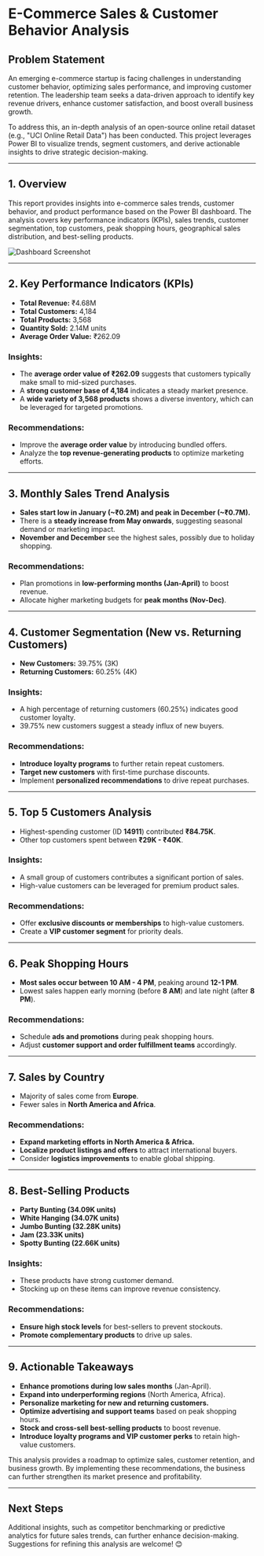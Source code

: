 # **E-Commerce Sales & Customer Behavior Analysis**

## **Problem Statement**
An emerging e-commerce startup is facing challenges in understanding customer behavior, optimizing sales performance, and improving customer retention. The leadership team seeks a data-driven approach to identify key revenue drivers, enhance customer satisfaction, and boost overall business growth. 

To address this, an in-depth analysis of an open-source online retail dataset (e.g., "UCI Online Retail Data") has been conducted. This project leverages Power BI to visualize trends, segment customers, and derive actionable insights to drive strategic decision-making.

---

## **1. Overview**
This report provides insights into e-commerce sales trends, customer behavior, and product performance based on the Power BI dashboard. The analysis covers key performance indicators (KPIs), sales trends, customer segmentation, top customers, peak shopping hours, geographical sales distribution, and best-selling products.

![Dashboard Screenshot](path/to/dashboard_screenshot.png)

---

## **2. Key Performance Indicators (KPIs)**
- **Total Revenue:** ₹4.68M
- **Total Customers:** 4,184
- **Total Products:** 3,568
- **Quantity Sold:** 2.14M units
- **Average Order Value:** ₹262.09

### **Insights:**
- The **average order value of ₹262.09** suggests that customers typically make small to mid-sized purchases.
- A **strong customer base of 4,184** indicates a steady market presence.
- A **wide variety of 3,568 products** shows a diverse inventory, which can be leveraged for targeted promotions.

### **Recommendations:**
- Improve the **average order value** by introducing bundled offers.
- Analyze the **top revenue-generating products** to optimize marketing efforts.

---

## **3. Monthly Sales Trend Analysis**
- **Sales start low in January (~₹0.2M) and peak in December (~₹0.7M).**
- There is a **steady increase from May onwards**, suggesting seasonal demand or marketing impact.
- **November and December** see the highest sales, possibly due to holiday shopping.

### **Recommendations:**
- Plan promotions in **low-performing months (Jan-April)** to boost revenue.
- Allocate higher marketing budgets for **peak months (Nov-Dec)**.

---

## **4. Customer Segmentation (New vs. Returning Customers)**
- **New Customers:** 39.75% (3K)
- **Returning Customers:** 60.25% (4K)

### **Insights:**
- A high percentage of returning customers (60.25%) indicates good customer loyalty.
- 39.75% new customers suggest a steady influx of new buyers.

### **Recommendations:**
- **Introduce loyalty programs** to further retain repeat customers.
- **Target new customers** with first-time purchase discounts.
- Implement **personalized recommendations** to drive repeat purchases.

---

## **5. Top 5 Customers Analysis**
- Highest-spending customer (ID **14911**) contributed **₹84.75K**.
- Other top customers spent between **₹29K - ₹40K**.

### **Insights:**
- A small group of customers contributes a significant portion of sales.
- High-value customers can be leveraged for premium product sales.

### **Recommendations:**
- Offer **exclusive discounts or memberships** to high-value customers.
- Create a **VIP customer segment** for priority deals.

---

## **6. Peak Shopping Hours**
- **Most sales occur between 10 AM - 4 PM**, peaking around **12-1 PM**.
- Lowest sales happen early morning (before **8 AM**) and late night (after **8 PM**).

### **Recommendations:**
- Schedule **ads and promotions** during peak shopping hours.
- Adjust **customer support and order fulfillment teams** accordingly.

---

## **7. Sales by Country**
- Majority of sales come from **Europe**.
- Fewer sales in **North America and Africa**.

### **Recommendations:**
- **Expand marketing efforts in North America & Africa.**
- **Localize product listings and offers** to attract international buyers.
- Consider **logistics improvements** to enable global shipping.

---

## **8. Best-Selling Products**
- **Party Bunting (34.09K units)**
- **White Hanging (34.07K units)**
- **Jumbo Bunting (32.28K units)**
- **Jam (23.33K units)**
- **Spotty Bunting (22.66K units)**

### **Insights:**
- These products have strong customer demand.
- Stocking up on these items can improve revenue consistency.

### **Recommendations:**
- **Ensure high stock levels** for best-sellers to prevent stockouts.
- **Promote complementary products** to drive up sales.

---

## **9. Actionable Takeaways**
- **Enhance promotions during low sales months** (Jan-April).
- **Expand into underperforming regions** (North America, Africa).
- **Personalize marketing for new and returning customers.**
- **Optimize advertising and support teams** based on peak shopping hours.
- **Stock and cross-sell best-selling products** to boost revenue.
- **Introduce loyalty programs and VIP customer perks** to retain high-value customers.

This analysis provides a roadmap to optimize sales, customer retention, and business growth. By implementing these recommendations, the business can further strengthen its market presence and profitability.

---

## **Next Steps**
Additional insights, such as competitor benchmarking or predictive analytics for future sales trends, can further enhance decision-making. Suggestions for refining this analysis are welcome! 😊

